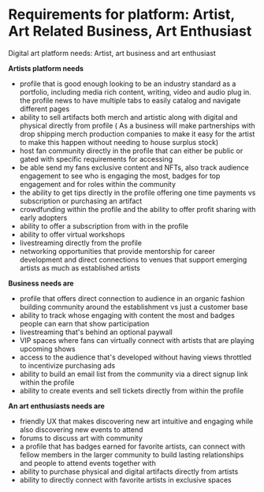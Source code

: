 # Requirements for platform: Artist, Art Related Business, Art Enthusiast

Digital art platform needs: Artist, art business and art enthusiast

**Artists platform needs**

- profile that is good enough looking to be an industry standard as a portfolio, including media rich content, writing, video and audio plug in. the profile news to have multiple tabs to easily catalog and navigate different pages
- ability to sell artifacts both merch and artistic along with digital and physical directly from profile ( As a business will make partnerships with drop shipping merch production companies to make it easy for the artist to make this happen without needing to house surplus stock)
- host fan community directly in the profile that can either be public or gated with specific requirements for accessing
- be able send my fans exclusive content and NFTs, also track audience engagement to see who is engaging the most, badges for top engagement and for roles within the community
- the ability to get tips directly in the profile offering one time payments vs subscription or purchasing an artifact
- crowdfunding within the profile and the ability to offer profit sharing with early adopters
- ability to offer a subscription from with in the profile
- ability to offer virtual workshops
- livestreaming directly from the profile
- networking opportunities that provide mentorship for career development and direct connections to venues that support emerging artists as much as established artists

**Business needs are**

- profile that offers direct connection to audience in an organic fashion building community around the establishment vs just a customer base
- ability to track whose engaging with content the most and badges people can earn that show participation
- livestreaming that's behind an optional paywall
- VIP spaces where fans can virtually connect with artists that are playing upcoming shows
- access to the audience that's developed without having views throttled to incentivize purchasing ads
- ability to build an email list from the community via a direct signup link within the profile
- ability to create events and sell tickets directly from within the profile

**An art enthusiasts needs are**

- friendly UX that makes discovering new art intuitive and engaging while also discovering new events to attend
- forums to discuss art with community
- a profile that has badges earned for favorite artists, can connect with fellow members in the larger community to build lasting relationships and people to attend events together with
- ability to purchase physical and digital artifacts directly from artists
- ability to directly connect with favorite artists in exclusive spaces